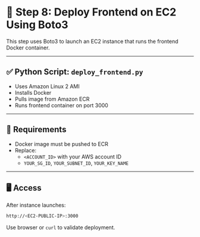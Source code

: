 # 🎨 Step 8: Deploy Frontend on EC2 Using Boto3

This step uses Boto3 to launch an EC2 instance that runs the frontend Docker container.

---

## ✅ Python Script: `deploy_frontend.py`

- Uses Amazon Linux 2 AMI
- Installs Docker
- Pulls image from Amazon ECR
- Runs frontend container on port 3000

---

## 🔧 Requirements

- Docker image must be pushed to ECR
- Replace:
  - `<ACCOUNT_ID>` with your AWS account ID
  - `YOUR_SG_ID`, `YOUR_SUBNET_ID`, `YOUR_KEY_NAME`

---

## 🖥️ Access

After instance launches:
```bash
http://<EC2-PUBLIC-IP>:3000
```

Use browser or `curl` to validate deployment.